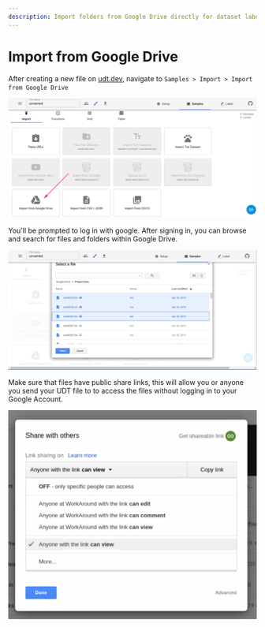 ```yaml
---
description: Import folders from Google Drive directly for dataset labeling and annotation
---
```


# Import from Google Drive

After creating a new file on [udt.dev](https://udt.dev), navigate to `Samples > Import > Import from Google Drive`

![](../.gitbook/assets/image%20%2829%29.png)

You'll be prompted to log in with google. After signing in, you can browse and search for files and folders within Google Drive.

![You can select and search for any data within Google Drive](../.gitbook/assets/image%20%2830%29.png)

Make sure that files have public share links, this will allow you or anyone you send your UDT file to to access the files without logging in to your Google Account.

![Every file should have permissions set as viewable to anyone with link!](../.gitbook/assets/image%20%2828%29.png)

